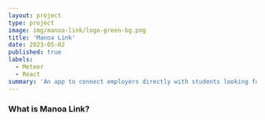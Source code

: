 ```yaml
---
layout: project
type: project
image: img/manoa-link/logo-green-bg.png
title: 'Manoa Link'
date: 2023-05-02
published: true
labels:
  - Meteor
  - React
summary: 'An app to connect employers directly with students looking for internships and other opportunities.'
---
```


### What is Manoa Link?

